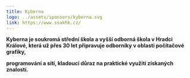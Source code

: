 ```yaml
---
title: Kyberna
logo: ../assets/sponsors/kyberna.svg
link: https://www.ssakhk.cz/
---
```

**Kyberna je soukromá střední škola a vyšší odborná škola v Hradci Králové, která už přes 30 let připravuje odborníky v oblasti počítačové grafiky,**

**programování a sítí, kladoucí důraz na praktické využití získaných znalostí.**